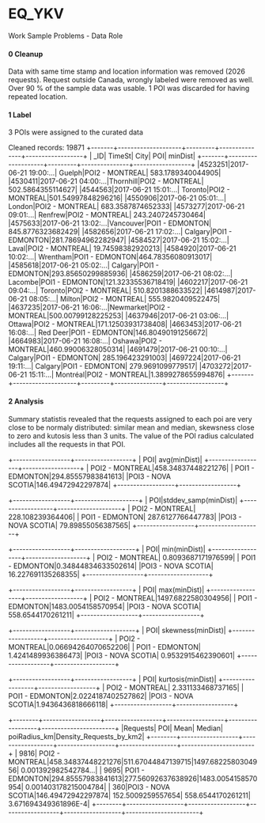 # EQ_YKV
Work Sample Problems - Data Role

#### 0 Cleanup

Data with same time stamp and location information was removed (2026 requests). Request outside Canada, wrongly labeled were removed as well. Over 90 % of the sample data was usable. 1 POI was discarded for having repeated location.

#### 1 Label

3 POIs were assigned to the curated data 

Cleaned records: 
 19871
+-------+--------------------+---------+---------------+------------------+
|    _ID|              TimeSt|     City|            POI|           minDist|
+-------+--------------------+---------+---------------+------------------+
|4523251|2017-06-21 19:00:...|   Guelph|POI2 - MONTREAL| 583.1789340044905|
|4530411|2017-06-21 04:00:...|Thornhill|POI2 - MONTREAL| 502.5864355114627|
|4544563|2017-06-21 15:01:...|  Toronto|POI2 - MONTREAL|501.54997848296216|
|4550906|2017-06-21 05:01:...|   London|POI2 - MONTREAL| 683.3587874652333|
|4573277|2017-06-21 09:01:...|  Renfrew|POI2 - MONTREAL| 243.2407245730464|
|4575633|2017-06-21 13:02:...|Vancouver|POI1 - EDMONTON| 845.8776323682429|
|4582656|2017-06-21 17:02:...|  Calgary|POI1 - EDMONTON|281.78694962282947|
|4584527|2017-06-21 15:02:...|    Laval|POI2 - MONTREAL| 19.74598382920213|
|4584920|2017-06-21 10:02:...| Wrentham|POI1 - EDMONTON|464.78356080913017|
|4585618|2017-06-21 05:02:...|  Calgary|POI1 - EDMONTON|293.85650299885936|
|4586259|2017-06-21 08:02:...|  Lacombe|POI1 - EDMONTON|121.32335536718419|
|4602217|2017-06-21 09:04:...|  Toronto|POI2 - MONTREAL| 510.8201388633522|
|4614987|2017-06-21 08:05:...|   Milton|POI2 - MONTREAL| 555.9820409522475|
|4637235|2017-06-21 16:06:...|Newmarket|POI2 - MONTREAL|500.00799128225253|
|4637946|2017-06-21 03:06:...|   Ottawa|POI2 - MONTREAL|171.12503931738408|
|4663453|2017-06-21 16:08:...| Red Deer|POI1 - EDMONTON|146.80490191256672|
|4664983|2017-06-21 16:08:...|   Oshawa|POI2 - MONTREAL|460.99006328050314|
|4691479|2017-06-21 00:10:...|  Calgary|POI1 - EDMONTON|  285.196423291003|
|4697224|2017-06-21 19:11:...|  Calgary|POI1 - EDMONTON| 279.9691099779517|
|4703272|2017-06-21 15:11:...| Montréal|POI2 - MONTREAL|1.3899278655994876|
+-------+--------------------+---------+---------------+------------------+

#### 2 Analysis

Summary statistis revealed that the requests assigned to each poi are very close to be normaly distributed: similar mean and median, skewsness close to zero and kutosis less than 3 units. The value of the POI radius calculated includes all the requests in that POI. 

+------------------+------------------+
|               POI|      avg(minDist)|
+------------------+------------------+
|   POI2 - MONTREAL|458.34837448221276|
|   POI1 - EDMONTON|294.85557983841613|
|POI3 - NOVA SCOTIA|146.49472942297874|
+------------------+------------------+

+------------------+--------------------+
|               POI|stddev_samp(minDist)|
+------------------+--------------------+
|   POI2 - MONTREAL|    228.108239364406|
|   POI1 - EDMONTON|   287.6127766447783|
|POI3 - NOVA SCOTIA|   79.89855056387565|
+------------------+--------------------+

+------------------+-------------------+
|               POI|       min(minDist)|
+------------------+-------------------+
|   POI2 - MONTREAL| 0.8093687171976599|
|   POI1 - EDMONTON|0.34844834633502614|
|POI3 - NOVA SCOTIA| 16.227691135268355|
+------------------+-------------------+

+------------------+------------------+
|               POI|      max(minDist)|
+------------------+------------------+
|   POI2 - MONTREAL|1497.6822580304956|
|   POI1 - EDMONTON|1483.0054158570954|
|POI3 - NOVA SCOTIA| 558.6544170261211|
+------------------+------------------+

+------------------+-------------------+
|               POI|  skewness(minDist)|
+------------------+-------------------+
|   POI2 - MONTREAL|0.06694264070652206|
|   POI1 - EDMONTON| 1.4241489936386473|
|POI3 - NOVA SCOTIA| 0.9532915462390601|
+------------------+-------------------+

+------------------+------------------+
|               POI| kurtosis(minDist)|
+------------------+------------------+
|   POI2 - MONTREAL| 2.331133468737165|
|   POI1 - EDMONTON|2.0224187402527862|
|POI3 - NOVA SCOTIA|1.9436436818666118|
+------------------+------------------+


+--------+------------------+------------------+------------------+------------------+-----------------------+
|Requests|               POI|              Mean|            Median|      poiRadius_km|Density_Requests_by_km2|
+--------+------------------+------------------+------------------+------------------+-----------------------+
|    9816|   POI2 - MONTREAL|458.34837448221276|511.67044847139715|1497.6822580304956|   0.001392982542784...|
|    9695|   POI1 - EDMONTON|294.85557983841613|277.56092637638926|1483.0054158570954|   0.001403178215004784|
|     360|POI3 - NOVA SCOTIA|146.49472942297874| 152.5009259557654| 558.6544170261211|   3.671694349361896E-4|
+--------+------------------+------------------+------------------+------------------+-----------------------+

